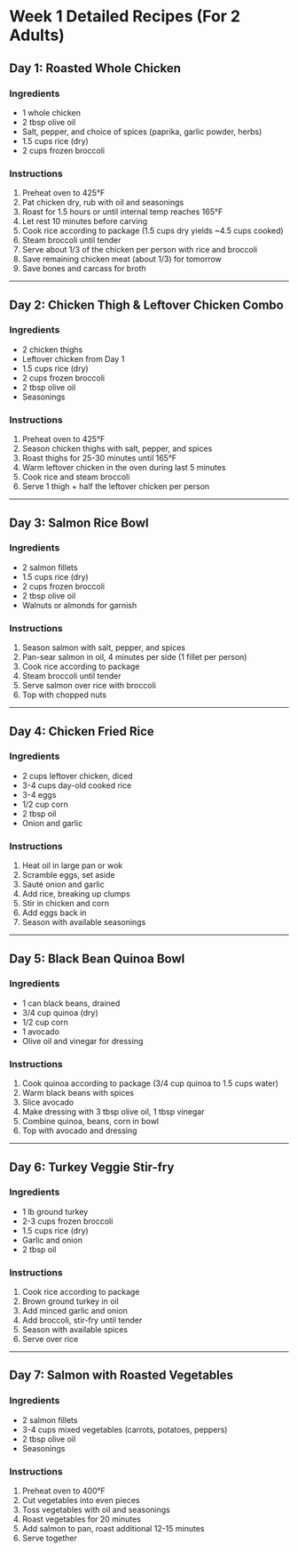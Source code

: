 # Week 1 Detailed Recipes (For 2 Adults)

## Day 1: Roasted Whole Chicken

### Ingredients
- 1 whole chicken
- 2 tbsp olive oil
- Salt, pepper, and choice of spices (paprika, garlic powder, herbs)
- 1.5 cups rice (dry)
- 2 cups frozen broccoli

### Instructions
1. Preheat oven to 425°F
2. Pat chicken dry, rub with oil and seasonings
3. Roast for 1.5 hours or until internal temp reaches 165°F
4. Let rest 10 minutes before carving
5. Cook rice according to package (1.5 cups dry yields ~4.5 cups cooked)
6. Steam broccoli until tender
7. Serve about 1/3 of the chicken per person with rice and broccoli
8. Save remaining chicken meat (about 1/3) for tomorrow
9. Save bones and carcass for broth

---

## Day 2: Chicken Thigh & Leftover Chicken Combo

### Ingredients
- 2 chicken thighs
- Leftover chicken from Day 1
- 1.5 cups rice (dry)
- 2 cups frozen broccoli
- 2 tbsp olive oil
- Seasonings

### Instructions
1. Preheat oven to 425°F
2. Season chicken thighs with salt, pepper, and spices
3. Roast thighs for 25-30 minutes until 165°F
4. Warm leftover chicken in the oven during last 5 minutes
5. Cook rice and steam broccoli
6. Serve 1 thigh + half the leftover chicken per person

---

## Day 3: Salmon Rice Bowl

### Ingredients
- 2 salmon fillets
- 1.5 cups rice (dry)
- 2 cups frozen broccoli
- 2 tbsp olive oil
- Walnuts or almonds for garnish

### Instructions
1. Season salmon with salt, pepper, and spices
2. Pan-sear salmon in oil, 4 minutes per side (1 fillet per person)
3. Cook rice according to package
4. Steam broccoli until tender
5. Serve salmon over rice with broccoli
6. Top with chopped nuts

---

## Day 4: Chicken Fried Rice

### Ingredients
- 2 cups leftover chicken, diced
- 3-4 cups day-old cooked rice
- 3-4 eggs
- 1/2 cup corn
- 2 tbsp oil
- Onion and garlic

### Instructions
1. Heat oil in large pan or wok
2. Scramble eggs, set aside
3. Sauté onion and garlic
4. Add rice, breaking up clumps
5. Stir in chicken and corn
6. Add eggs back in
7. Season with available seasonings

---

## Day 5: Black Bean Quinoa Bowl

### Ingredients
- 1 can black beans, drained
- 3/4 cup quinoa (dry)
- 1/2 cup corn
- 1 avocado
- Olive oil and vinegar for dressing

### Instructions
1. Cook quinoa according to package (3/4 cup quinoa to 1.5 cups water)
2. Warm black beans with spices
3. Slice avocado
4. Make dressing with 3 tbsp olive oil, 1 tbsp vinegar
5. Combine quinoa, beans, corn in bowl
6. Top with avocado and dressing

---

## Day 6: Turkey Veggie Stir-fry

### Ingredients
- 1 lb ground turkey
- 2-3 cups frozen broccoli
- 1.5 cups rice (dry)
- Garlic and onion
- 2 tbsp oil

### Instructions
1. Cook rice according to package
2. Brown ground turkey in oil
3. Add minced garlic and onion
4. Add broccoli, stir-fry until tender
5. Season with available spices
6. Serve over rice

---

## Day 7: Salmon with Roasted Vegetables

### Ingredients
- 2 salmon fillets
- 3-4 cups mixed vegetables (carrots, potatoes, peppers)
- 2 tbsp olive oil
- Seasonings

### Instructions
1. Preheat oven to 400°F
2. Cut vegetables into even pieces
3. Toss vegetables with oil and seasonings
4. Roast vegetables for 20 minutes
5. Add salmon to pan, roast additional 12-15 minutes
6. Serve together